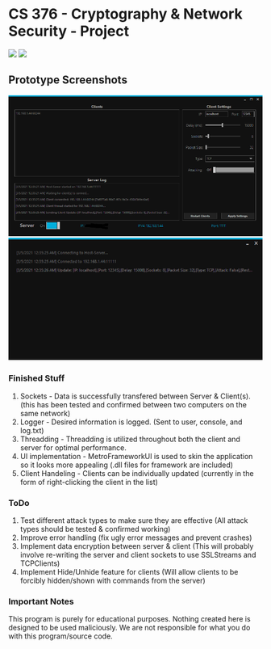 # CS 376 - Cryptography & Network Security - Project

<img src="https://img.shields.io/badge/platform-windows-success.svg"> <img src="https://img.shields.io/badge/version-0.5.7-blue">

## Prototype Screenshots
![](images/host1.PNG)
![](images/client1.PNG)

### Finished Stuff
1. Sockets - Data is successfully transfered between Server & Client(s). (this has been tested and confirmed between two computers on the same network)
2. Logger - Desired information is logged. (Sent to user, console, and log.txt)
3. Threadding - Threadding is utilized throughout both the client and server for optimal performance.
4. UI implementation - MetroFrameworkUI is used to skin the application so it looks more appealing (.dll files for framework are included)
5. Client Handeling - Clients can be individually updated (currently in the form of right-clicking the client in the list)

### ToDo
1. Test different attack types to make sure they are effective (All attack types should be tested & confirmed working)
2. Improve error handling (fix ugly error messages and prevent crashes)
3. Implement data encryption between server & client (This will probably involve re-writing the server and client sockets to use SSLStreams and TCPClients)
4. Implement Hide/Unhide feature for clients (Will allow clients to be forcibly hidden/shown with commands from the server)

### Important Notes
This program is purely for educational purposes. 
Nothing created here is designed to be used maliciously. 
We are not responsible for what you do with this program/source code.
